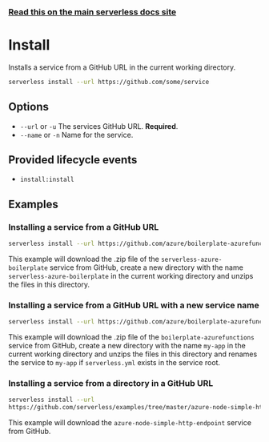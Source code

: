 <!--
title: Serverless Framework Commands - Azure Functions - Install
menuText: Install
menuOrder: 3
description: Install pre-written Azure Functions Functions, Events and Resources with the Serverless Framework
layout: Doc
-->

<!-- DOCS-SITE-LINK:START automatically generated  -->
### [Read this on the main serverless docs site](https://www.serverless.com/framework/docs/providers/azure/cli-reference/install)
<!-- DOCS-SITE-LINK:END -->

# Install

Installs a service from a GitHub URL in the current working directory.

```bash
serverless install --url https://github.com/some/service
```

## Options
- `--url` or `-u` The services GitHub URL. **Required**.
- `--name` or `-n` Name for the service.

## Provided lifecycle events
- `install:install`

## Examples

### Installing a service from a GitHub URL

```bash
serverless install --url https://github.com/azure/boilerplate-azurefunctions
```

This example will download the .zip file of the `serverless-azure-boilerplate` service from GitHub, create a new directory with the name `serverless-azure-boilerplate` in the current working directory and unzips the files in this directory.

### Installing a service from a GitHub URL with a new service name

```bash
serverless install --url https://github.com/azure/boilerplate-azurefunctions --name my-app
```

This example will download the .zip file of the `boilerplate-azurefunctions` service from GitHub, create a new directory with the name `my-app` in the current working directory and unzips the files in this directory and renames the service to `my-app` if `serverless.yml` exists in the service root.

### Installing a service from a directory in a GitHub URL

```bash
serverless install --url
https://github.com/serverless/examples/tree/master/azure-node-simple-http-endpoint
```

This example will download the `azure-node-simple-http-endpoint` service from GitHub.
